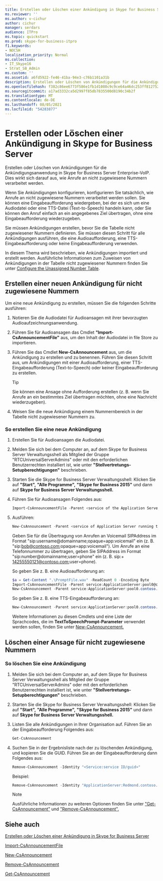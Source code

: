 ```yaml
---
title: Erstellen oder Löschen einer Ankündigung in Skype for Business Server
ms.reviewer: ''
ms.author: v-cichur
author: cichur
manager: serdars
audience: ITPro
ms.topic: quickstart
ms.prod: skype-for-business-itpro
f1.keywords:
- NOCSH
localization_priority: Normal
ms.collection:
- IT_Skype16
- Strat_SB_Admin
ms.custom: ''
ms.assetid: a6fd5922-fe46-41ba-94e3-c76b1101a31b
description: Erstellen oder Löschen von Ankündigungen für die Ankündigungsanwendung in Skype for Business Server Enterprise-VoIP. Dies wirkt sich darauf aus, wie Anrufe an nicht zugewiesene Nummern verarbeitet werden.
ms.openlocfilehash: f382c86ee6773f586e1fb1d1080c9c9ce64a46dc253ff81275252a28db1addd0
ms.sourcegitcommit: a17ad3332ca5d2997f85db7835500d8190c34b2f
ms.translationtype: MT
ms.contentlocale: de-DE
ms.lasthandoff: 08/05/2021
ms.locfileid: "54283877"
---
```

# <a name="create-or-delete-an-announcement-in-skype-for-business-server"></a>Erstellen oder Löschen einer Ankündigung in Skype for Business Server

Erstellen oder Löschen von Ankündigungen für die Ankündigungsanwendung in Skype for Business Server Enterprise-VoIP. Dies wirkt sich darauf aus, wie Anrufe an nicht zugewiesene Nummern verarbeitet werden.

Wenn Sie Ankündigungen konfigurieren, konfigurieren Sie tatsächlich, wie Anrufe an nicht zugewiesene Nummern verarbeitet werden sollen. Sie können eine Eingabeaufforderung wiedergeben, bei der es sich um eine Audiodatei oder eine TTS-Datei (Text-to-Speech) handeln kann, oder Sie können den Anruf einfach an ein angegebenes Ziel übertragen, ohne eine Eingabeaufforderung wiederzugeben.

Sie müssen Ankündigungen erstellen, bevor Sie die Tabelle nicht zugewiesener Nummern definieren. Sie müssen diesen Schritt für alle Ankündigungen ausführen, die eine Audioaufforderung, eine TTS-Eingabeaufforderung oder keine Eingabeaufforderung verwenden.

In diesem Thema wird beschrieben, wie Ankündigungen importiert und erstellt werden. Ausführliche Informationen zum Zuweisen von Ankündigungen in der Tabelle nicht zugewiesener Nummern finden Sie unter [Configure the Unassigned Number Table](/previous-versions/office/lync-server-2013/lync-server-2013-configure-the-unassigned-number-table).

## <a name="create-a-new-announcement-for-unassigned-numbers"></a>Erstellen einer neuen Ankündigung für nicht zugewiesene Nummern

Um eine neue Ankündigung zu erstellen, müssen Sie die folgenden Schritte ausführen:

1. Notieren Sie die Audiodatei für Audioansagen mit ihrer bevorzugten Audioaufzeichnungsanwendung.

2. Führen Sie für Audioansagen das Cmdlet **"Import-CsAnnouncementFile"** aus, um den Inhalt der Audiodatei in file Store zu importieren.

3. Führen Sie das Cmdlet **New-CsAnnouncement** aus, um die Ankündigung zu erstellen und zu benennen. Führen Sie diesen Schritt aus, um Ankündigungen mit einer Audioaufforderung, einer TTS-Eingabeaufforderung (Text-to-Speech) oder keiner Eingabeaufforderung zu erstellen.

    > [!TIP]
    > Sie können eine Ansage ohne Aufforderung erstellen (z. B. wenn Sie Anrufe an ein bestimmtes Ziel übertragen möchten, ohne eine Nachricht wiederzugeben).

4. Weisen Sie die neue Ankündigung einem Nummernbereich in der Tabelle nicht zugewiesener Nummern zu.

### <a name="to-create-a-new-announcement"></a>So erstellen Sie eine neue Ankündigung

1. Erstellen Sie für Audioansagen die Audiodatei.

2. Melden Sie sich bei dem Computer an, auf dem Skype for Business Server Verwaltungsshell als Mitglied der Gruppe "RTCUniversalServerAdmins" oder mit den erforderlichen Benutzerrechten installiert ist, wie unter **"Stellvertretungs-Setupberechtigungen"** beschrieben.

3. Starten Sie die Skype for Business Server Verwaltungsshell: Klicken Sie auf **"Start",** **"Alle Programme",** **"Skype for Business 2015"** und dann auf **Skype for Business Server Verwaltungsshell.**

4. Führen Sie für Audioansagen Folgendes aus:

   ```powershell
   Import-CsAnnouncementFile -Parent <service of the Application Server running the Announcement application> -FileName <name for file in File Store> -Content Byte [<contents of file in byte array>]
   ```

5. Ausführen:

   ```powershell
   New-CsAnnouncement -Parent <service of Application Server running the Announcement application, in the form: service:ApplicationServer:<fqdn>> -Name <unique name to be used as destination in unassigned number table> [-AudioFilePrompt <FileName specified in Import-CsAnnouncementFile>] [-TextToSpeechPrompt <text string to be converted to speech>] [-Language <Language for playing the TTS prompt (required for PromptTts)>] [-TargetUri sip:SIPAddress for transferring caller after announcement]
   ```

    Geben Sie für die Übertragung von Anrufen an Voicemail SIPAddress im Format "sip:username@domainname;opaque=app:voicemail" ein (z. B. "sip:bob@contoso.com;opaque=app:voicemail"). Um Anrufe an eine Telefonnummer zu übertragen, geben Sie SIPAddress im Format "sip:number@domainname;user=phone" ein (z. B. sip:+ 14255550121@contoso.com;user=phone).

    So geben Sie z. B. eine Audioaufforderung an:

   ```powershell
   $a = Get-Content ".\PromptFile.wav" -ReadCount 0 -Encoding Byte
   Import-CsAnnouncementFile -Parent service:ApplicationServer:pool0@contoso.com -FileName "ChangedNumberMessage.wav" -Content $a
   New-CsAnnouncement -Parent service:ApplicationServer:pool0.contoso.com -Name "Number Changed Announcement" -AudioFilePrompt "ChangedNumberMessage.wav"
   ```

    So geben Sie z. B. eine TTS-Eingabeaufforderung an:

   ```powershell
   New-CsAnnouncement -Parent service:ApplicationServer:pool0.contoso.com -Name "Help Desk Announcement" -TextToSpeechPrompt "The Help Desk number has changed. Please dial 5550100." -Language "en-US"
   ```

   Weitere Informationen zu diesen Cmdlets und eine Liste der Sprachcodes, die im **TextToSpeechPrompt-Parameter** verwendet werden sollen, finden Sie unter [New-CsAnnouncement.](/powershell/module/skype/new-csannouncement?view=skype-ps)

## <a name="delete-an-announcement-for-unassigned-numbers"></a>Löschen einer Ansage für nicht zugewiesene Nummern

### <a name="to-delete-an-announcement"></a>So löschen Sie eine Ankündigung

1. Melden Sie sich bei dem Computer an, auf dem Skype for Business Server Verwaltungsshell als Mitglied der Gruppe "RTCUniversalServerAdmins" oder mit den erforderlichen Benutzerrechten installiert ist, wie unter **"Stellvertretungs-Setupberechtigungen"** beschrieben.

2. Starten Sie die Skype for Business Server Verwaltungsshell: Klicken Sie auf **"Start",** **"Alle Programme",** **"Skype for Business 2015"** und dann auf **Skype for Business Server Verwaltungsshell.**

3. Listen Sie alle Ankündigungen in Ihrer Organisation auf. Führen Sie an der Eingabeaufforderung Folgendes aus:

   ```powershell
   Get-CsAnnouncement
   ```

4. Suchen Sie in der Ergebnisliste nach der zu löschenden Ankündigung, und kopieren Sie die GUID. Führen Sie an der Eingabeaufforderung dann Folgendes aus:

   ```powershell
   Remove-CsAnnouncement -Identity "<Service:service ID/guid>"
   ```

    Beispiel:

   ```powershell
   Remove-CsAnnouncement -Identity "ApplicationServer:Redmond.contoso.com/1951f734-c80f-4fb2-965d-51807c792b90"
   ```

    > [!NOTE]
    > Ausführliche Informationen zu weiteren Optionen finden Sie unter ["Get-CsAnnouncement"](/powershell/module/skype/get-csannouncement?view=skype-ps) und ["Remove-CsAnnouncement".](/powershell/module/skype/remove-csannouncement?view=skype-ps)

## <a name="see-also"></a>Siehe auch

[Erstellen oder Löschen einer Ankündigung in Skype for Business Server](create-an-announcement.md)

[Import-CsAnnouncementFile](/powershell/module/skype/import-csannouncementfile?view=skype-ps)

[New-CsAnnouncement](/powershell/module/skype/new-csannouncement?view=skype-ps)

[Remove-CsAnnouncement](/powershell/module/skype/remove-csannouncement?view=skype-ps)

[Get-CsAnnouncement](/powershell/module/skype/get-csannouncement?view=skype-ps)